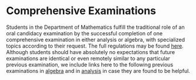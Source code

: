 # Comprehensive Examinations
Students in the Department of Mathematics fulfill the traditional role of an oral candidacy examination by the successful completion of one comprehensive examination in either analysis or algebra, with specialized topics according to their request. The full regulations may be found [here](https://github.com/umanitoba-math/grad-studies/blob/main/comprehensive-exams). Although students should have absolutely no expectations that future examinations are identical or even remotely similar to any particular previous examination, we include links here to the following previous examinations in [algebra](https://github.com/umanitoba-math/grad-studies/tree/main/comprehensive-exams/algebra) and in [analysis](https://github.com/umanitoba-math/grad-studies/tree/main/comprehensive-exams/analysis) in case they are found to be helpful.
